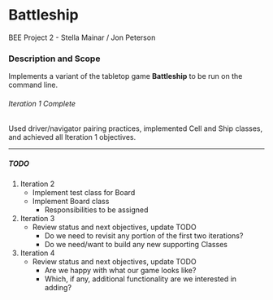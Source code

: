 # Battleship
BEE Project 2 - Stella Mainar / Jon Peterson

### Description and Scope
Implements a variant of the tabletop game **Battleship** to be run on the command line.

###### Iteration 1 Complete
Used driver/navigator pairing practices, implemented Cell and Ship classes, and achieved all Iteration 1 objectives.

---
##### TODO
1. Iteration 2
   * Implement test class for Board
   * Implement Board class
     * Responsibilities to be assigned
2. Iteration 3
   * Review status and next objectives, update TODO
     * Do we need to revisit any portion of the first two iterations?
     * Do we need/want to build any new supporting Classes
3. Iteration 4
   * Review status and next objectives, update TODO
     * Are we happy with what our game looks like?
     * Which, if any, additional functionality are we interested in adding?
